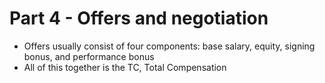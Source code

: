# Part 4 - Offers and negotiation

- Offers usually consist of four components: base salary, equity, signing bonus, and performance bonus
- All of this together is the TC, Total Compensation
